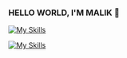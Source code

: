 ### HELLO WORLD, I'M MALIK 👋

[![My Skills](https://skillicons.dev/icons?i=c,typescript,react,nextjs,tailwind)](https://skillicons.dev)

[![My Skills](https://skillicons.dev/icons?i=photoshop,figma,ableton,blender)](https://skillicons.dev)


